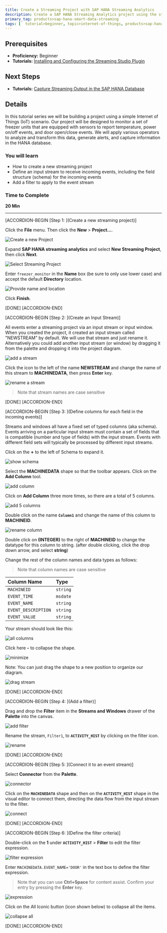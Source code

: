 ```yaml
---
title: Create a Streaming Project with SAP HANA Streaming Analytics
description: Create a SAP HANA Streaming Analytics project using the streaming plug-in for Eclipse.
primary_tag: products>sap-hana-smart-data-streaming
tags: [  tutorial>beginner, topic>internet-of-things, products>sap-hana-smart-data-streaming, products>sap-hana\,-express-edition   ]
---
```

## Prerequisites  
 - **Proficiency:** Beginner
 - **Tutorials:** [Installing and Configuring the Streaming Studio Plugin](https://www.sap.com/developer/tutorials/hxe-ua-streaming-plugin.html)

## Next Steps
 - **Tutorials:** [Capture Streaming Output in the SAP HANA Database](https://www.sap.com/developer/tutorials/sds-event-stream-tables.html)

## Details

In this tutorial series we will be building a project using a simple Internet of Things (IoT) scenario.  Our project will be designed to monitor a set of freezer units that are equipped with sensors to report temperature, power on/off events, and door open/close events. We will apply various operators to analyze and transform this data, generate alerts, and capture information in the HANA database.

### You will learn  
 - How to create a new streaming project
 - Define an input stream to receive incoming events, including the field structure (schema) for the incoming events
 - Add a filter to apply to the event stream

### Time to Complete
**20 Min**

---
[ACCORDION-BEGIN [Step 1: ](Create a new streaming project)]

Click the **File** menu. Then click the **New** > **Project...**.

![Create a new Project](1-create-a-new-project.png)

Expand **SAP HANA streaming analytics** and select **New Streaming Project**, then click **Next**.

![Select Streaming Project](2-select-streaming-project-02.png)

Enter `freezer_monitor` in the **Name** box (be sure to only use lower case) and accept the default **Directory** location.

![Provide name and location](3-project-name.png)

Click **Finish**.

[DONE]
[ACCORDION-END]

[ACCORDION-BEGIN [Step 2: ](Create an Input Stream)]

All events enter a streaming project via an input stream or input window. When you created the project, it created an input stream called "NEWSTREAM" by default. We will use that stream and just rename it.  Alternatively you could add another input stream (or window) by dragging it from the palette and dropping it into the project diagram.

![add a stream](1-add-a-stream.png)

Click the icon to the left of the name **NEWSTREAM** and change the name of this stream to **MACHINEDATA**, then press **Enter** key.

![rename a stream](2-rename-a-stream.png)

> Note that stream names are case sensitive

[DONE]
[ACCORDION-END]

[ACCORDION-BEGIN [Step 3: ](Define columns for each field in the incoming events)]

Streams and windows all have a fixed set of typed columns (aka schema). Events arriving on a particular input stream must contain a set of fields that is compatible (number and type of fields) with the input stream.  Events with different field sets will typically be processed by different input streams.

Click on the **+** to the left of Schema to expand it.

![show schema](3-show-schema.png)

Select the **MACHINEDATA** shape so that the toolbar appears. Click on the **Add Column** tool.

![add column](4-add-column.png)

Click on **Add Column** three more times, so there are a total of 5 columns.

![add 5 columns](5-add-5-columns.png)

Double click on the name **`Column1`** and change the name of this column to **MACHINEID**.

![rename column](6-rename-column.png)

Double click on **(INTEGER)** to the right of **MACHINEID** to change the datatype for this column to string. (after double clicking, click the drop down arrow, and select **string**)

Change the rest of the column names and data types as follows:

> Note that column names are case sensitive

Column Name         | Type
:----------------   | :----------------
`MACHINEID`         | `string`
`EVENT_TIME`        | `msdate`
`EVENT_NAME`        | `string`
`EVENT_DESCRIPTION` | `string`
`EVENT_VALUE`       | `string`

Your stream should look like this:

![all columns](8-all-columns.png)

Click here **-**  to collapse the shape.

![minimize](9-minimize.png)

Note: You can just drag the shape to a new position to organize our diagram.

![drag stream](10-drag-stream.png)

[DONE]
[ACCORDION-END]

[ACCORDION-BEGIN [Step 4: ](Add a filter)]

Drag and drop the **Filter** item in the **Streams and Windows** drawer of the **Palette** into the canvas.

![add filter](1-add-filter-02.png)

Rename the stream, `Filter1`, to **`ACTIVITY_HIST`** by clicking on the filter icon.

![rename](2-rename-filter.png)

[DONE]
[ACCORDION-END]

[ACCORDION-BEGIN [Step 5: ](Connect it to an event stream)]

Select **Connector** from the **Palette**.

![connector](3-add-connector.png)

Click on the **`MACHINEDATA`** shape and then on the **`ACTIVITY_HIST`** shape in the visual editor to connect them, directing the data flow from the input stream to the filter.

![connect](4-connect-parts.png)

[DONE]
[ACCORDION-END]

[ACCORDION-BEGIN [Step 6: ](Define the filter criteria)]

Double-click on the **1** under **`ACTIVITY_HIST`** > **Filter** to edit the filter expression.

![filter expression](5-filter-expression.png)

Enter `MACHINEDATA.EVENT_NAME='DOOR'` in the text box to define the filter expression.

> Note that you can use **Ctrl+Space** for content assist. Confirm your entry by pressing the **Enter** key.

![expression](6-expression.png)

Click on the All Iconic button (icon shown below) to collapse all the items.

![collapse all](7-collapse.png)

[DONE]
[ACCORDION-END]
